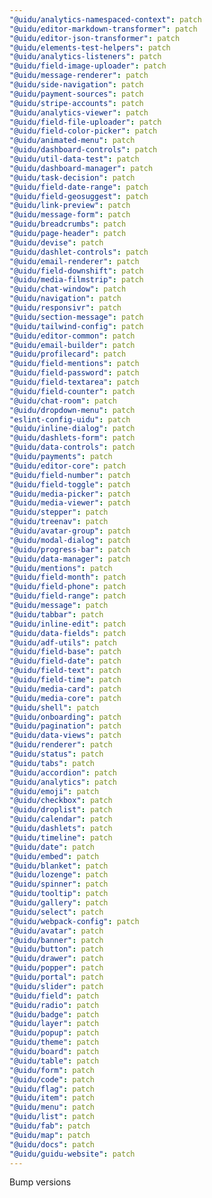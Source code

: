 ```yaml
---
"@uidu/analytics-namespaced-context": patch
"@uidu/editor-markdown-transformer": patch
"@uidu/editor-json-transformer": patch
"@uidu/elements-test-helpers": patch
"@uidu/analytics-listeners": patch
"@uidu/field-image-uploader": patch
"@uidu/message-renderer": patch
"@uidu/side-navigation": patch
"@uidu/payment-sources": patch
"@uidu/stripe-accounts": patch
"@uidu/analytics-viewer": patch
"@uidu/field-file-uploader": patch
"@uidu/field-color-picker": patch
"@uidu/animated-menu": patch
"@uidu/dashboard-controls": patch
"@uidu/util-data-test": patch
"@uidu/dashboard-manager": patch
"@uidu/task-decision": patch
"@uidu/field-date-range": patch
"@uidu/field-geosuggest": patch
"@uidu/link-preview": patch
"@uidu/message-form": patch
"@uidu/breadcrumbs": patch
"@uidu/page-header": patch
"@uidu/devise": patch
"@uidu/dashlet-controls": patch
"@uidu/email-renderer": patch
"@uidu/field-downshift": patch
"@uidu/media-filmstrip": patch
"@uidu/chat-window": patch
"@uidu/navigation": patch
"@uidu/responsivr": patch
"@uidu/section-message": patch
"@uidu/tailwind-config": patch
"@uidu/editor-common": patch
"@uidu/email-builder": patch
"@uidu/profilecard": patch
"@uidu/field-mentions": patch
"@uidu/field-password": patch
"@uidu/field-textarea": patch
"@uidu/field-counter": patch
"@uidu/chat-room": patch
"@uidu/dropdown-menu": patch
"eslint-config-uidu": patch
"@uidu/inline-dialog": patch
"@uidu/dashlets-form": patch
"@uidu/data-controls": patch
"@uidu/payments": patch
"@uidu/editor-core": patch
"@uidu/field-number": patch
"@uidu/field-toggle": patch
"@uidu/media-picker": patch
"@uidu/media-viewer": patch
"@uidu/stepper": patch
"@uidu/treenav": patch
"@uidu/avatar-group": patch
"@uidu/modal-dialog": patch
"@uidu/progress-bar": patch
"@uidu/data-manager": patch
"@uidu/mentions": patch
"@uidu/field-month": patch
"@uidu/field-phone": patch
"@uidu/field-range": patch
"@uidu/message": patch
"@uidu/tabbar": patch
"@uidu/inline-edit": patch
"@uidu/data-fields": patch
"@uidu/adf-utils": patch
"@uidu/field-base": patch
"@uidu/field-date": patch
"@uidu/field-text": patch
"@uidu/field-time": patch
"@uidu/media-card": patch
"@uidu/media-core": patch
"@uidu/shell": patch
"@uidu/onboarding": patch
"@uidu/pagination": patch
"@uidu/data-views": patch
"@uidu/renderer": patch
"@uidu/status": patch
"@uidu/tabs": patch
"@uidu/accordion": patch
"@uidu/analytics": patch
"@uidu/emoji": patch
"@uidu/checkbox": patch
"@uidu/droplist": patch
"@uidu/calendar": patch
"@uidu/dashlets": patch
"@uidu/timeline": patch
"@uidu/date": patch
"@uidu/embed": patch
"@uidu/blanket": patch
"@uidu/lozenge": patch
"@uidu/spinner": patch
"@uidu/tooltip": patch
"@uidu/gallery": patch
"@uidu/select": patch
"@uidu/webpack-config": patch
"@uidu/avatar": patch
"@uidu/banner": patch
"@uidu/button": patch
"@uidu/drawer": patch
"@uidu/popper": patch
"@uidu/portal": patch
"@uidu/slider": patch
"@uidu/field": patch
"@uidu/radio": patch
"@uidu/badge": patch
"@uidu/layer": patch
"@uidu/popup": patch
"@uidu/theme": patch
"@uidu/board": patch
"@uidu/table": patch
"@uidu/form": patch
"@uidu/code": patch
"@uidu/flag": patch
"@uidu/item": patch
"@uidu/menu": patch
"@uidu/list": patch
"@uidu/fab": patch
"@uidu/map": patch
"@uidu/docs": patch
"@uidu/guidu-website": patch
---
```


Bump versions
